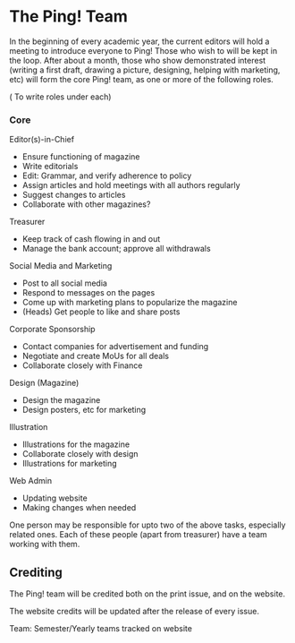 # The Ping! Team

In the beginning of every academic year, the current editors will hold a meeting to introduce everyone to Ping! Those who wish to will be kept in the loop. 
After about a month, those who show demonstrated interest (writing a first draft, drawing a picture, designing, helping with marketing, etc) will form the core Ping! team, as one or more of the following roles.

( To write roles under each)

### Core

Editor(s)-in-Chief
- Ensure functioning of magazine
- Write editorials
- Edit: Grammar, and verify adherence to policy
- Assign articles and hold meetings with all authors regularly
- Suggest changes to articles
- Collaborate with other magazines?

Treasurer
- Keep track of cash flowing in and out
- Manage the bank account; approve all withdrawals

Social Media and Marketing
- Post to all social media
- Respond to messages on the pages
- Come up with marketing plans to popularize the magazine
- (Heads) Get people to like and share posts

Corporate Sponsorship
- Contact companies for advertisement and funding
- Negotiate and create MoUs for all deals
- Collaborate closely with Finance

Design (Magazine)
- Design the magazine
- Design posters, etc for marketing

Illustration
- Illustrations for the magazine
- Collaborate closely with design
- Illustrations for marketing

Web Admin
- Updating website
- Making changes when needed

One person may be responsible for upto two of the above tasks, especially related ones. Each of these people (apart from treasurer) have a team working with them.

## Crediting
The Ping! team will be credited both on the print issue, and on the website. 

The website credits will be updated after the release of every issue.

Team: Semester/Yearly teams tracked on website
